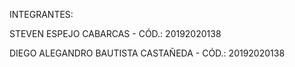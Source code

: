 INTEGRANTES:

STEVEN ESPEJO CABARCAS - CÓD.: 20192020138

DIEGO ALEGANDRO BAUTISTA CASTAÑEDA - CÓD.: 20192020138
